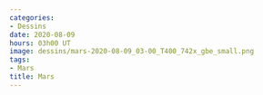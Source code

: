 ```yaml
---
categories:
- Dessins
date: 2020-08-09
hours: 03h00 UT
image: dessins/mars-2020-08-09_03-00_T400_742x_gbe_small.png
tags:
- Mars
title: Mars
---
```

